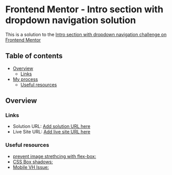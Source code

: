 # Frontend Mentor - Intro section with dropdown navigation solution

This is a solution to the [Intro section with dropdown navigation challenge on Frontend Mentor](https://www.frontendmentor.io/challenges/intro-section-with-dropdown-navigation-ryaPetHE5)

## Table of contents

- [Overview](#overview)
  - [Links](#links)
- [My process](#my-process)
  - [Useful resources](#useful-resources)

## Overview

### Links

- Solution URL: [Add solution URL here](https://your-solution-url.com)
- Live Site URL: [Add live site URL here](https://your-live-site-url.com)

### Useful resources

- [prevent image strethcing with flex-box:](https://techstacker.com/how-to-prevent-image-stretching-with-flexbox/)
- [CSS Box shadows:](https://getcssscan.com/css-box-shadow-examples)
- [Mobile VH Issue:](https://dev.to/rachelg/a-javascript-fix-for-the-100vh-problem-on-mobile-screens-9im)
